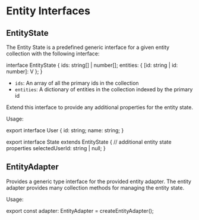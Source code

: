 # Entity Interfaces

## EntityState<T>

The Entity State is a predefined generic interface for a given entity collection with the following interface:

<ngrx-code-example header="EntityState Interface">
interface EntityState<V> {
  ids: string[] | number[];
  entities: { [id: string | id: number]: V };
}
</ngrx-code-example>

- `ids`: An array of all the primary ids in the collection
- `entities`: A dictionary of entities in the collection indexed by the primary id

Extend this interface to provide any additional properties for the entity state.

Usage:

<ngrx-code-example header="user.reducer.ts">
export interface User {
  id: string;
  name: string;
}

export interface State extends EntityState<User> {
// additional entity state properties
selectedUserId: string | null;
}
</ngrx-code-example>

## EntityAdapter<T>

Provides a generic type interface for the provided entity adapter. The entity adapter provides many collection methods for managing the entity state.

Usage:

<ngrx-code-example header="user.reducer.ts">
export const adapter: EntityAdapter<User> = createEntityAdapter<User>();
</ngrx-code-example>
